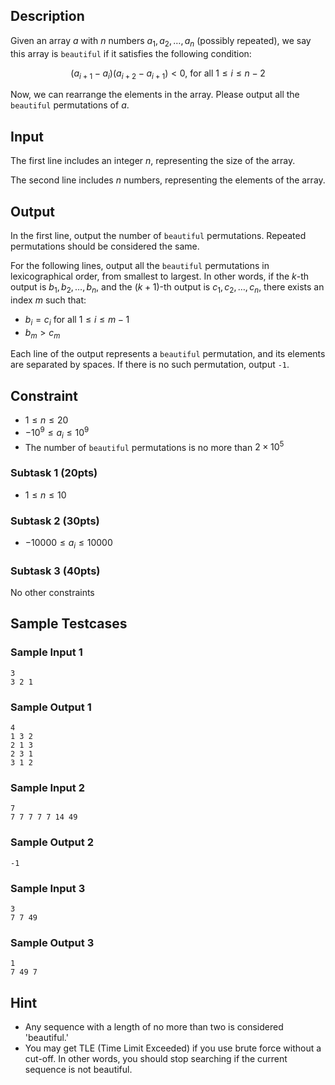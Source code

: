 ## Description

Given an array $a$ with $n$ numbers $a_1, a_2, \dots, a_n$ (possibly repeated), we say this array is `beautiful` if it satisfies the following condition:

$$(a_{i+1} - a_i)(a_{i + 2} - a_{i+1}) < 0 \text{, for all } 1 \leq i \leq n-2$$

Now, we can rearrange the elements in the array. Please output all the `beautiful` permutations of $a$.


## Input

The first line includes an integer $n$, representing the size of the array.

The second line includes $n$ numbers, representing the elements of the array.


## Output

In the first line, output the number of `beautiful` permutations. Repeated permutations should be considered the same.

For the following lines, output all the `beautiful` permutations in lexicographical order, from smallest to largest. In other words, if the $k$-th output is $b_1, b_2, \dots, b_n$, and the $(k+1)$-th output is $c_1, c_2, \dots, c_n$, there exists an index $m$ such that:

- $b_i = c_i$ for all $1 \leq i \leq m-1$
- $b_m > c_m$

Each line of the output represents a `beautiful` permutation, and its elements are separated by spaces. If there is no such permutation, output `-1`.


## Constraint

- $1 \leq n \leq 20$
- $-10^9 \leq a_i \leq 10^9$
- The number of `beautiful` permutations is no more than $2 \times 10^5$

### Subtask 1 (20pts)

- $1 \leq n \leq 10$

### Subtask 2 (30pts)

- $-10000 \leq a_i \leq 10000$

### Subtask 3 (40pts)

No other constraints


## Sample Testcases

### Sample Input 1

```
3
3 2 1
```

### Sample Output 1

```
4
1 3 2
2 1 3
2 3 1
3 1 2
```

### Sample Input 2

```
7
7 7 7 7 7 14 49
```

### Sample Output 2

```
-1
```

### Sample Input 3

```
3
7 7 49
```

### Sample Output 3

```
1
7 49 7
```

## Hint

- Any sequence with a length of no more than two is considered 'beautiful.'
- You may get TLE (Time Limit Exceeded) if you use brute force without a cut-off. In other words, you should stop searching if the current sequence is not beautiful.
